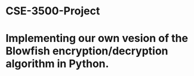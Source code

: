 # CSE-3500-Project

# Implementing our own vesion of the Blowfish encryption/decryption algorithm in Python.
